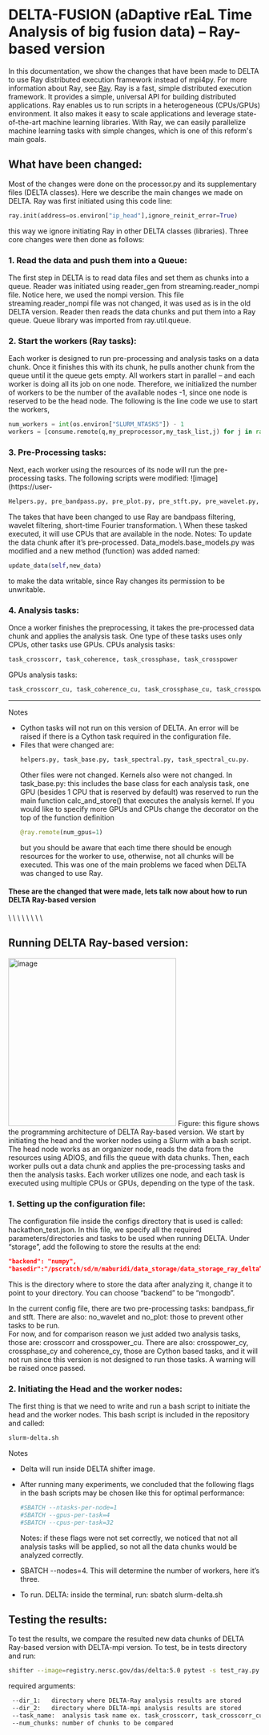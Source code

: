 # DELTA-FUSION (aDaptive rEaL Time Analysis of big fusion data) – Ray-based version

In this documentation, we show the changes that have been made to DELTA to use Ray distributed execution framework instead of mpi4py. For more information about Ray, see [Ray](https://www.ray.io/).  Ray is a fast, simple distributed execution framework. It provides a simple, universal API for building distributed applications. Ray enables us to run scripts in a heterogeneous (CPUs/GPUs) environment.  It also makes it easy to scale applications and leverage state-of-the-art machine learning libraries. With Ray, we can easily parallelize machine learning tasks with simple changes, which is one of this reform's main goals.

## What have been changed:
Most of the changes were done on the processor.py and its supplementary files (DELTA classes). Here we describe the main changes we made on DELTA. Ray was first initiated using this code line:  
```python
ray.init(address=os.environ["ip_head"],ignore_reinit_error=True) 
```
this way we ignore initiating Ray in other DELTA classes (libraries). Three core changes were then done as follows: 

### 1. Read the data and push them into a Queue: 
The first step in DELTA is to read data files and set them as chunks into a queue. Reader was initiated using reader_gen from streaming.reader_nompi file. Notice here, we used the nompi version. This file streaming.reader_nompi file was not changed, it was used as is in the old DELTA version. Reader then reads the data chunks and put them into a Ray queue. Queue library was imported from ray.util.queue. 

### 2. Start the workers (Ray tasks):
Each worker is designed to run pre-processing and analysis tasks on a data chunk. Once it finishes this with its chunk, he pulls another chunk from the queue until it the queue gets empty. All workers start in parallel – and each worker is doing all its job on one node. Therefore, we initialized the number of workers to be the number of the available nodes -1, since one node is reserved to be the head node. The following is the line code we use to start the workers, 

```python
num_workers = int(os.environ["SLURM_NTASKS"]) - 1
workers = [consume.remote(q,my_preprocessor,my_task_list,j) for j in range(num_workers)]
```

### 3. Pre-Processing tasks:

Next, each worker using the resources of its node will run the pre-processing tasks. The following scripts were modified: ![image](https://user-

```bash
Helpers.py, pre_bandpass.py, pre_plot.py, pre_stft.py, pre_wavelet.py, preprocess.py
```
The takes that have been changed to use Ray are bandpass filtering, wavelet filtering, short-time Fourier transformation. \\
When these tasked executed, it will use CPUs that are available in the node. 
Notes: To update the data chunk after it’s pre-processed. Data_models.base_models.py was modified and a new method (function) was added named: 
```python
update_data(self,new_data)
```
to make the data writable, since Ray changes its permission to be unwritable. 


### 4. Analysis tasks:
Once a worker finishes the preprocessing, it takes the pre-processed data chunk and applies the analysis task. One type of these tasks uses only CPUs, other tasks use GPUs. 
CPUs analysis tasks:
```bash
task_crosscorr, task_coherence, task_crossphase, task_crosspower
```
GPUs analysis tasks:
```bash
task_crosscorr_cu, task_coherence_cu, task_crossphase_cu, task_crosspower_cu 
```

***
Notes

* Cython tasks will not run on this version of DELTA. An error will be raised if there is a Cython task required in the configuration file. 
* Files that were changed are:
  ```bash
  helpers.py, task_base.py, task_spectral.py, task_spectral_cu.py. 
  ``` 
  Other files were not changed. Kernels also were not changed. 
  In task_base.py: this includes the base class for each analysis task, one GPU (besides 1 CPU that is reserved by default) was reserved to run the main function calc_and_store() that executes the analysis kernel. If you would like to specify more GPUs and CPUs change the decorator on the top of the function definition
  ```python
  @ray.remote(num_gpus=1)
  ```
  but you should be aware that each time there should be enough resources for the worker to use, otherwise, not all chunks will be executed. This was one of the main problems we faced when DELTA was changed to use Ray.  

#### These are the changed that were made, lets talk now about how to run DELTA Ray-based version 


\\
\\
\\
\\
\\
\\
\\
\\


## Running DELTA Ray-based version: 
<img width="335" alt="image" src="https://user-images.githubusercontent.com/48891624/183760124-6c31cb4d-6403-4a70-8d94-dc4ad7321d1c.png">
Figure: this figure shows the programming architecture of DELTA Ray-based version. We start by initiating the head and the worker nodes using a Slurm with a bash script. The head node works as an organizer node, reads the data from the resources using ADIOS, and fills the queue with data chunks. Then, each worker pulls out a data chunk and applies the pre-processing tasks and then the analysis tasks. Each worker utilizes one node, and each task is executed using multiple CPUs or GPUs, depending on the type of the task. 



### 1. Setting up the configuration file: 
The configuration file inside the configs directory that is used is called: hackathon_test.json. In this file, we specify all the required parameters/directories and tasks to be used when running DELTA. 
Under “storage”, add the following to store the results at the end: 
```json
"backend": "numpy",
"basedir":"/pscratch/sd/m/maburidi/data_storage/data_storage_ray_delta” 
```
This is the directory where to store the data after analyzing it, change it to point to your directory. You can choose “backend” to be “mongodb”. 

In the current config file, there are two pre-processing tasks: bandpass_fir and stft. There are also: no_wavelet and no_plot: those to prevent other tasks to be run.  
For now, and for comparison reason we just added two analysis tasks, those are: crosscorr and crosspower_cu. There are also: crosspower_cy, crossphase_cy and coherence_cy, those are Cython based tasks, and it will not run since this version is not designed to run those tasks. A warning will be raised once passed. 


### 2. Initiating the Head and the worker nodes:

The first thing is that we need to write and run a bash script to initiate the head and the worker nodes. This bash script is included in the repository and called: 
```bash
slurm-delta.sh
```
Notes

* Delta will run inside DELTA shifter image.
* After running many experiments, we concluded that the following flags in the bash scripts may be chosen like this for optimal performance: 
   ```bash
   #SBATCH --ntasks-per-node=1          
   #SBATCH --gpus-per-task=4               
   #SBATCH --cpus-per-task=32    
   ```
   Notes: if these flags were not set correctly, we noticed that not all analysis tasks will be applied, so not all the data chunks would be analyzed    correctly.  
   
* SBATCH --nodes=4.   This will determine the number of workers, here it’s three.
* To run. DELTA: inside the terminal, run:  sbatch slurm-delta.sh 



## Testing the results: 
To test the results, we compare the resulted new data chunks of DELTA Ray-based version with DELTA-mpi version. To test, be in tests directory and run:
   ```bash
shifter --image=registry.nersc.gov/das/delta:5.0 pytest -s test_ray.py --dir_1=/pscratch/sd/m/maburidi/data_storage/data_storage_ray_delta/ --dir_2=/pscratch/sd/m/maburidi/data_storage/data_storage_old_delta/ --task_name=task_crosscorr --num_chunks=100
   ```
  required arguments: 

   ```bash
    --dir_1:   directory where DELTA-Ray analysis results are stored
    --dir_2:   directory where DELTA-mpi analysis results are stored
    --task_name:  analysis task name ex. task_crosscorr, task_crosscorr_cu  
    --num_chunks: number of chunks to be compared 
   ```
